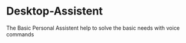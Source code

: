 # Desktop-Assistent
The Basic Personal Assistent help to solve the basic needs with voice commands 
